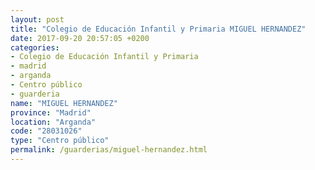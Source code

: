 ```yaml
---
layout: post
title: "Colegio de Educación Infantil y Primaria MIGUEL HERNANDEZ"
date: 2017-09-20 20:57:05 +0200
categories:
- Colegio de Educación Infantil y Primaria
- madrid
- arganda
- Centro público
- guarderia
name: "MIGUEL HERNANDEZ"
province: "Madrid"
location: "Arganda"
code: "28031026"
type: "Centro público"
permalink: /guarderias/miguel-hernandez.html
---
```


